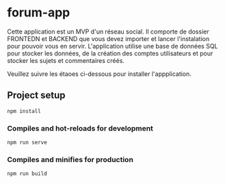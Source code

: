 # forum-app
Cette application est un MVP d'un réseau social. Il comporte de dossier  FRONTEDN et BACKEND que vous devez importer et lancer l'instalation pour pouvoir vous en servir. 
L'application utilise une base de données SQL pour stocker les données, de la création des comptes utilisateurs et pour stocker les sujets et commentaires créés.

Veuillez suivre les étaoes ci-dessous pour installer l'appplication.

## Project setup
```
npm install
```

### Compiles and hot-reloads for development
```
npm run serve
```

### Compiles and minifies for production
```
npm run build
```

